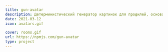 ```yaml
---
title: gun-avatar
description: Детерминистический генератор картинок для профилей, основанных на криптографических ключах GUN SEA
date: 2021-03-12
icon: avatars.gif

cover: rooms.gif
url: https://npmjs.com/gun-avatar
type: project
---
```

